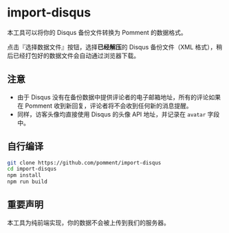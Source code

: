 # import-disqus

本工具可以将你的 Disqus 备份文件转换为 Pomment 的数据格式。

点击『选择数据文件』按钮，选择**已经解压**的 Disqus 备份文件（XML 格式），稍后已经打包好的数据文件会自动通过浏览器下载。

## 注意

* 由于 Disqus 没有在备份数据中提供评论者的电子邮箱地址，所有的评论如果在 Pomment 收到新回复，评论者将不会收到任何新的消息提醒。
* 同样，访客头像均直接使用 Disqus 的头像 API 地址，并记录在 `avatar` 字段中。

## 自行编译

```bash
git clone https://github.com/pomment/import-disqus
cd import-disqus
npm install
npm run build
```

## 重要声明

本工具为纯前端实现，你的数据不会被上传到我们的服务器。
